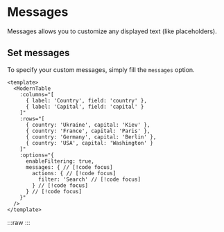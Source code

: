 # Messages

Messages allows you to customize any displayed text (like placeholders).

## Set messages

To specify your custom messages, simply fill the `messages` option.

```vue
<template>
  <ModernTable
    :columns="[
      { label: 'Country', field: 'country' },
      { label: 'Capital', field: 'capital' }
    ]"
    :rows="[
      { country: 'Ukraine', capital: 'Kiev' },
      { country: 'France', capital: 'Paris' },
      { country: 'Germany', capital: 'Berlin' },
      { country: 'USA', capital: 'Washington' }
    ]"
    :options="{
      enableFiltering: true,
      messages: { // [!code focus]
        actions: { // [!code focus]
          filter: 'Search' // [!code focus]
        } // [!code focus]
      } // [!code focus]
    }"
  />
</template>
```

:::raw
<ModernTable
  :columns="[
    { label: 'Country', field: 'country' },
    { label: 'Capital', field: 'capital' }
  ]"
  :rows="[
    { country: 'Ukraine', capital: 'Kiev' },
    { country: 'France', capital: 'Paris' },
    { country: 'Germany', capital: 'Berlin' },
    { country: 'USA', capital: 'Washington' }
  ]"
  :options="{
    enableFiltering: true,
    messages: {
      actions: {
        filter: 'Search'
      }
    }
  }"
/>
:::
